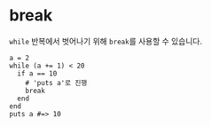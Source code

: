 # break

`while` 반복에서 벗어나기 위해 `break`를 사용할 수 있습니다.

```crystal
a = 2
while (a += 1) < 20
  if a == 10
    # 'puts a'로 진행
    break
  end
end
puts a #=> 10
```
